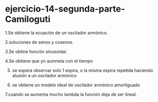 # ejercicio-14-segunda-parte-Camiloguti
1.Se obtiene la ecuación de un oscilador armónico.

2.soluciones de senos y cosenos.

3.Se obtine función sinusoidal.

4.Se obtiene que yn aumneta con el tiempo

5. se espera observar solo 1 espira, o la misma espira repetida haciendo alusión a un oscilador armónico

6. se obtiene un modelo ideal de oscilador armónico amortiguado

7.cuando se aumenta mucho lambda la función deja de ser lineal.
